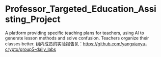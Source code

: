 # Professor_Targeted_Education_Assisting_Project
A platform providing specific teaching plans for teachers, using AI to generate lesson methods and solve confusion. Teachers organize their classes better.
组内成员的实验报告见：https://github.com/yangxiaoyu-crypto/group5-daily_labs
